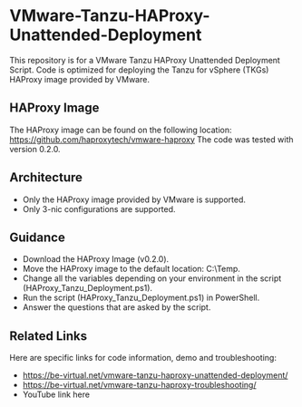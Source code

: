 # VMware-Tanzu-HAProxy-Unattended-Deployment

This repository is for a VMware Tanzu HAProxy Unattended Deployment Script.
Code is optimized for deploying the Tanzu for vSphere (TKGs) HAProxy image provided by VMware.

## HAProxy Image

The HAProxy image can be found on the following location: <https://github.com/haproxytech/vmware-haproxy>
The code was tested with version 0.2.0.

## Architecture

- Only the HAProxy image provided by VMware is supported.
- Only 3-nic configurations are supported.

## Guidance

- Download the HAProxy Image (v0.2.0).
- Move the HAProxy image to the default location: C:\Temp.
- Change all the variables depending on your environment in the script (HAProxy_Tanzu_Deployment.ps1).
- Run the script (HAProxy_Tanzu_Deployment.ps1) in PowerShell.
- Answer the questions that are asked by the script.

## Related Links

Here are specific links for code information, demo and troubleshooting:

- <https://be-virtual.net/vmware-tanzu-haproxy-unattended-deployment/>
- <https://be-virtual.net/vmware-tanzu-haproxy-troubleshooting/>
- YouTube link here
